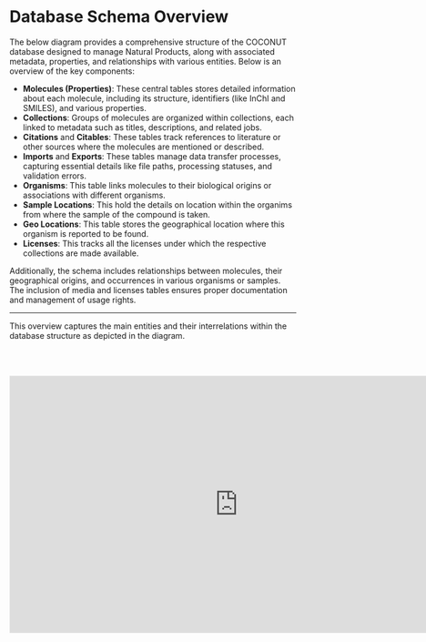 # Database Schema Overview

The below diagram provides a comprehensive structure of the COCONUT database designed to manage Natural Products, along with associated metadata, properties, and relationships with various entities. Below is an overview of the key components:

- **Molecules (Properties)**: These central tables stores detailed information about each molecule, including its structure, identifiers (like InChI and SMILES), and various properties.
- **Collections**: Groups of molecules are organized within collections, each linked to metadata such as titles, descriptions, and related jobs.
- **Citations** and **Citables**: These tables track references to literature or other sources where the molecules are mentioned or described.
- **Imports** and **Exports**: These tables manage data transfer processes, capturing essential details like file paths, processing statuses, and validation errors.
- **Organisms**: This table links molecules to their biological origins or associations with different organisms.
- **Sample Locations**: This hold the details on location within the organims from where the sample of the compound is taken.
- **Geo Locations**: This table stores the geographical location where this organism is reported to be found.
- **Licenses**: This tracks all the licenses under which the respective collections are made available.

Additionally, the schema includes relationships between molecules, their geographical origins, and occurrences in various organisms or samples. The inclusion of media and licenses tables ensures proper documentation and management of usage rights.

---

This overview captures the main entities and their interrelations within the database structure as depicted in the diagram.

<br/><br/>
<iframe style="border: 1px solid rgba(0, 0, 0, 0.1);" width="800" height="450" src="https://www.figma.com/embed?embed_host=share&url=https%3A%2F%2Fwww.figma.com%2Fboard%2FPWXNuA2pht0NhJx3fvmBVr%2FWelcome-to-FigJam%3Fnode-id%3D0-1%26t%3DLJ7xJf6SfWJLu5u6-1" allowfullscreen></iframe>